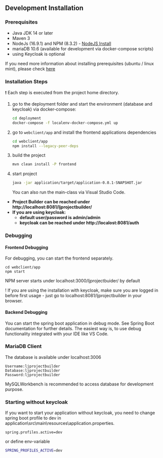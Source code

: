 ## Development Installation

### Prerequisites

* Java JDK 14 or later
* Maven 3
* NodeJs (16.9.1) and NPM (8.3.2) - [NodeJS Install](https://nodejs.org/en/download/package-manager/)
* mariaDB 10.6 (available for development via docker-compose scripts)
* using Keycloak is optional

If you need more information about installing prerequisites (ubuntu / linux mint), please check [here](prerequisites-installation.md)

### Installation Steps

:exclamation: Each step is executed from the project home directory.

1) go to the deployment folder and start the environment (database and keycloak) via docker-compose:

    ```bash
    cd deployment
    docker-compose -f localenv-docker-compose.yml up
    ```

2) go to `webclient/app` and install the frontend applications dependencies

    ```bash
    cd webclient/app
    npm install --legacy-peer-deps
    ```

3) build the project

    ```bash
    mvn clean install -P frontend
    ```

4) start project

    ```bash
    java -jar application/target/application-0.0.1-SNAPSHOT.jar
    ```
    You can also run the main-class via Visual Studio Code.


* **Project Builder can be reached under http://localhost:8081/ljprojectbuilder/**
* **If you are using keycloak:**
    * **default user/password is admin/admin**
    * **keycloak can be reached under http://localost:8081/auth**

### Debugging

#### Frontend Debugging

For debugging, you can start the frontend separately.

```shell
cd webclient/app
npm start
```
NPM server starts under localhost:3000/ljprojectbuider/ by default

! If you are using the installation with keycloak, make sure you are logged in before first usage - just go to localhost:8081/ljprojectbuilder in your browser.

#### Backend Debugging

You can start the spring boot application in debug mode. See Spring Boot documentation for further details. The easiest way is, to use debug functionality integrated with your IDE like VS Code.

### MariaDB Client

The database is available under localhost:3006

```
Username:ljprojectbuilder
Database:ljprojectbuilder
Password:ljprojectbuilder
```
MySQLWorkbench is recommended to access database for development purpose.

### Starting without keycloak

If you want to start your application without keycloak, you need to change spring boot profile to dev in application\src\main\resources\application.properties.

```properties
spring.profiles.active=dev
```

or define env-variable
```bash
SPRING_PROFILES_ACTIVE=dev
```
